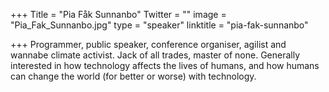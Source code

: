 +++
Title = "Pia Fåk Sunnanbo"
Twitter = ""
image = "Pia_Fak_Sunnanbo.jpg"
type = "speaker"
linktitle = "pia-fak-sunnanbo"

+++
Programmer, public speaker, conference organiser, agilist and wannabe climate activist. Jack of all trades, master of none. Generally interested in how technology affects the lives of humans, and how humans can change the world (for better or worse) with technology.
